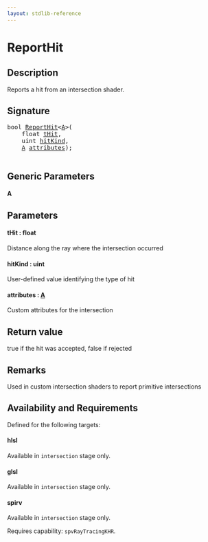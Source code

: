 ```yaml
---
layout: stdlib-reference
---
```


# ReportHit

## Description

Reports a hit from an intersection shader.



## Signature 

<pre>
<span class="code_keyword">bool</span> <a href="reporthit-06.md">ReportHit</a>&lt;<a href="reporthit-06.md#typeparam-A" class="code_type">A</a>&gt;(
    <span class="code_keyword">float</span> <a href="reporthit-06.md#decl-tHit" class="code_param">tHit</a>,
    <span class="code_keyword">uint</span> <a href="reporthit-06.md#decl-hitKind" class="code_param">hitKind</a>,
    <a href="reporthit-06.md#typeparam-A" class="code_type">A</a> <a href="reporthit-06.md#decl-attributes" class="code_param">attributes</a>);

</pre>

## Generic Parameters

####  <a id="typeparam-A"></a>A

## Parameters

####  <a id="decl-tHit"></a>tHit  : float
Distance along the ray where the intersection occurred

####  <a id="decl-hitKind"></a>hitKind  : uint
User-defined value identifying the type of hit

####  <a id="decl-attributes"></a>attributes  : [A](reporthit-06.md#typeparam-A)
Custom attributes for the intersection


## Return value
true if the hit was accepted, false if rejected

## Remarks
Used in custom intersection shaders to report primitive intersections


## Availability and Requirements

Defined for the following targets:

#### hlsl
Available in `intersection` stage only.

#### glsl
Available in `intersection` stage only.

#### spirv
Available in `intersection` stage only.

Requires capability: `spvRayTracingKHR`.



<script>
// Fix .md links to .html when on ReadTheDocs
if (window.location.hostname.includes('readthedocs') || 
    window.location.hostname.includes('rtfd.io')) {
  document.addEventListener('DOMContentLoaded', function() {
    const links = document.querySelectorAll('a');
    links.forEach(link => {
      if (link.getAttribute('href') && link.getAttribute('href').endsWith('.md')) {
        link.href = link.href.replace(/\.md($|#|\?)/, '.html$1');
      }
    });
  });
}
</script>
